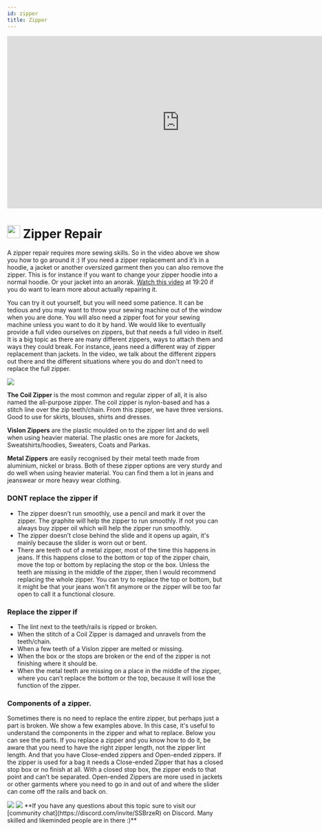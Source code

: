 ```yaml
---
id: zipper
title: Zipper
---
```

<div class="videocontainer">
  <iframe width="800" height="400" src="https://www.youtube.com/embed/H0WSfr4_0XU" frameborder="0" allow="accelerometer; autoplay; encrypted-media; gyroscope; picture-in-picture" allowfullscreen></iframe>
</div>


# <img src="../assets/icons/repair_zipper.png" width="30" height="30"/> Zipper Repair

A zipper repair requires more sewing skills. So in the video above we show you how to go around it :)
If you need a zipper replacement and it’s in a hoodie, a jacket or another oversized garment then you can also remove the zipper. This is for instance if you want to change your zipper hoodie into a normal hoodie. Or your jacket into an anorak. [Watch this video](https://youtu.be/watch?v=TnxGHRlevlQ?t=1161) at 19:20 if you do want to learn more about actually repairing it. 




You can try it out yourself, but you will need some patience. It can be tedious and you may want to throw your sewing machine out of the window when you are done. You will also need a zipper foot for your sewing machine unless you want to do it by hand. We would like to eventually provide a full video ourselves on zippers, but that needs a full video in itself. It is a big topic as there are many different zippers, ways to attach them and ways they could break. For instance, jeans need a different way of zipper replacement than jackets. In the video, we talk about the different zippers out there and the different situations where you do and don't need to replace the full zipper.

<img src="../assets/repair/zippers_01.png"/>


**The Coil Zipper** is the most common and regular zipper of all, it is also named the all-purpose zipper. The coil zipper is nylon-based and has a stitch line over the zip teeth/chain. From this zipper, we have three versions. Good to use for skirts, blouses, shirts and dresses.

**Vislon Zippers** are the plastic moulded on to the zipper lint and do well when using heavier material. The plastic ones are more for Jackets, Sweatshirts/hoodies, Sweaters, Coats and Parkas.

**Metal Zippers** are easily recognised by their metal teeth made from aluminium, nickel or brass. Both of these zipper options are very sturdy and do well when using heavier material. You can find them a lot in jeans and jeanswear or more heavy wear clothing.

### DONT replace the zipper if

- The zipper doesn’t run smoothly, use a pencil and mark it over the zipper. The graphite will help the zipper to run smoothly. If not you can always buy zipper oil which will help the zipper run smoothly.
- The zipper doesn’t close behind the slide and it opens up again, it's mainly because the slider is worn out or bent.
- There are teeth out of a metal zipper, most of the time this happens in jeans. If this happens close to the bottom or top of the zipper chain, move the top or bottom by replacing the stop or the box. Unless the teeth are missing in the middle of the zipper, then I would recommend replacing the whole zipper. You can try to replace the top or bottom, but it might be that your jeans won't fit anymore or the zipper will be too far open to call it a functional closure.

### Replace the zipper if
- The lint next to the teeth/rails is ripped or broken.
- When the stitch of a Coil Zipper is damaged and unravels from the teeth/chain.
- When a few teeth of a Vislon zipper are melted or missing.
- When the box or the stops are broken or the end of the zipper is not finishing where it should be.
- When the metal teeth are missing on a place in the middle of the zipper, where you can’t replace the bottom or the top, because it will lose the function of the zipper.


### Components of a zipper.
Sometimes there is no need to replace the entire zipper, but perhaps just a part is broken. We show a few examples above. In this case, it's useful to understand the components in the zipper and what to replace. Below you can see the parts. If you replace a zipper and you know how to do it, be aware that you need to have the right zipper length, not the zipper lint length. And that you have Close-ended zippers and Open-ended zippers. If the zipper is used for a bag it needs a Close-ended Zipper that has a closed stop box or no finish at all. With a closed stop box, the zipper ends to that point and can’t be separated. Open-ended Zippers are more used in jackets or other garments where you need to go in and out of and where the slider can come off the rails and back on.

<img src="../assets/repair/zippers_03.png"/>

<img src="../assets/repair/zippers_02.png"/>
**If you have any questions about this topic sure to visit our [community chat](https://discord.com/invite/SSBrzeR) on Discord. Many skilled and likeminded people are in there :)**
